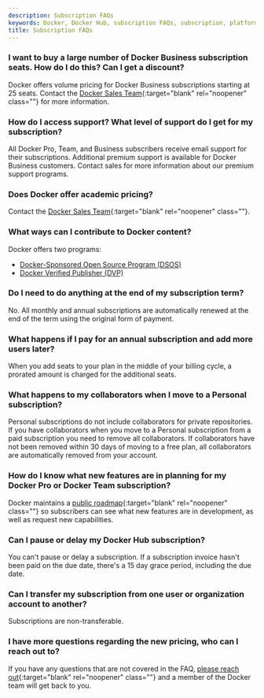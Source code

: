 ```yaml
---
description: Subscription FAQs
keywords: Docker, Docker Hub, subscription FAQs, subscription, platform
title: Subscription FAQs
---
```


### I want to buy a large number of Docker Business subscription seats. How do I do this? Can I get a discount?

Docker offers volume pricing for Docker Business subscriptions starting at 25 seats. Contact the [Docker Sales Team](https://www.docker.com/pricing/contact-sales/){:target="blank" rel="noopener" class=""} for more information.

### How do I access support? What level of support do I get for my subscription?

All Docker Pro, Team, and Business subscribers receive email support for their subscriptions. Additional premium support is available for Docker Business customers. Contact sales for more information about our premium support programs.

### Does Docker offer academic pricing?

Contact the [Docker Sales Team](https://www.docker.com/company/contact){:target="blank" rel="noopener" class=""}.

### What ways can I contribute to Docker content?

Docker offers two programs:
- [Docker-Sponsored Open Source Program (DSOS)](../docker-hub/dsos-program.md)
- [Docker Verified Publisher (DVP)](../docker-hub/dvp-program.md)

### Do I need to do anything at the end of my subscription term?

No. All monthly and annual subscriptions are automatically renewed at the end of the term using the original form of payment.

### What happens if I pay for an annual subscription and add more users later?

When you add seats to your plan in the middle of your billing cycle, a prorated amount is charged for the additional seats.

### What happens to my collaborators when I move to a Personal subscription?

Personal subscriptions do not include collaborators for private repositories. If you have collaborators when you move to a Personal subscription from a paid subscription you need to remove all collaborators. If collaborators have not been removed within 30 days of moving to a free plan, all collaborators are automatically removed from your account.

### How do I know what new features are in planning for my Docker Pro or Docker Team subscription?

Docker maintains a [public roadmap](https://github.com/docker/roadmap){:target="blank" rel="noopener" class=""} so subscribers can see what new features are in development, as well as request new capabilities.

### Can I pause or delay my Docker Hub subscription?

You can't pause or delay a subscription. If a subscription invoice hasn't been paid on the due date, there's a 15 day grace period, including the due date.

### Can I transfer my subscription from one user or organization account to another?

Subscriptions are non-transferable.

### I have more questions regarding the new pricing, who can I reach out to?

If you have any questions that are not covered in the FAQ, [please reach out](https://www.docker.com/company/contact){:target="blank" rel="noopener" class=""} and a member of the Docker team will get back to you.


